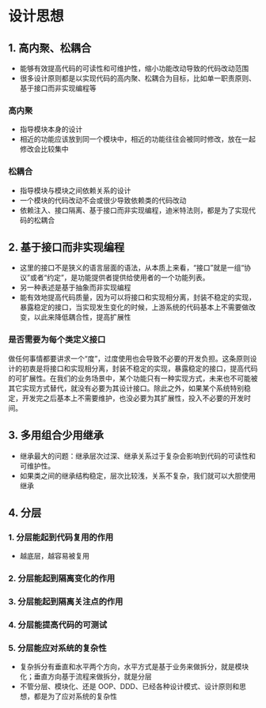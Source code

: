# 设计思想

## 1. 高内聚、松耦合

- 能够有效提高代码的可读性和可维护性，缩小功能改动导致的代码改动范围
- 很多设计原则都是以实现代码的高内聚、松耦合为目标，比如单一职责原则、基于接口而非实现编程等

### 高内聚

- 指导模块本身的设计
- 相近的功能应该放到同一个模块中，相近的功能往往会被同时修改，放在一起修改会比较集中

### 松耦合

- 指导模块与模块之间依赖关系的设计
- 一个模块的代码改动不会或很少导致依赖类的代码改动
- 依赖注入、接口隔离、基于接口而非实现编程，迪米特法则，都是为了实现代码的松耦合

## 2. 基于接口而非实现编程

- 这里的接口不是狭义的语言层面的语法，从本质上来看，“接口”就是一组“协议”或者“约定”，是功能提供者提供给使用者的一个功能列表。
- 另一种表述是基于抽象而非实现编程
- 能有效地提高代码质量，因为可以将接口和实现相分离，封装不稳定的实现，暴露稳定的接口，当实现发生变化的时候，上游系统的代码基本上不需要做改变，以此来降低耦合性，提高扩展性

### 是否需要为每个类定义接口

做任何事情都要讲求一个“度”，过度使用也会导致不必要的开发负担。这条原则设计的初衷是将接口和实现相分离，封装不稳定的实现，暴露稳定的接口，提高代码的可扩展性。在我们的业务场景中，某个功能只有一种实现方式，未来也不可能被其它实现方式替代，就没有必要为其设计接口。除此之外，如果某个系统特别稳定，开发完之后基本上不需要维护，也没必要为其扩展性，投入不必要的开发时间。

## 3. 多用组合少用继承

- 继承最大的问题：继承层次过深、继承关系过于复杂会影响到代码的可读性和可维护性。
- 如果类之间的继承结构稳定，层次比较浅，关系不复杂，我们就可以大胆使用继承

## 4. 分层

### 1. 分层能起到代码复用的作用

- 越底层，越容易被复用

### 2. 分层能起到隔离变化的作用

### 3. 分层能起到隔离关注点的作用

### 4. 分层能提高代码的可测试

### 5. 分层能应对系统的复杂性

- 复杂拆分有垂直和水平两个方向，水平方式是基于业务来做拆分，就是模块化；垂直方向基于流程来做拆分，就是分层
- 不管分层、模块化、还是 OOP、DDD、已经各种设计模式、设计原则和思想，都是为了应对系统的复杂性

